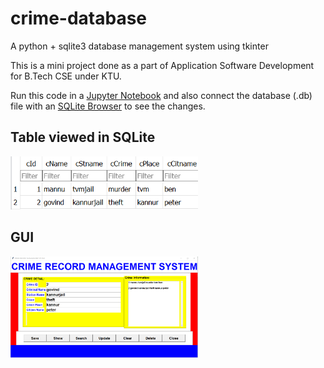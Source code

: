 # crime-database
A python + sqlite3 database management system using tkinter

This is a mini project done as a part of Application Software Development for B.Tech CSE under KTU.

Run this code in a <a href="https://jupyter.org/">Jupyter Notebook</a> and also connect the database (.db) file with an <a href="https://sqlitebrowser.org/dl/">SQLite Browser</a> to see the changes.


## Table viewed in SQLite

<img src="images/data.PNG" width = "300px" height = "auto">


## GUI

<img src="images/crima.PNG" width = "300px" height = "auto">


